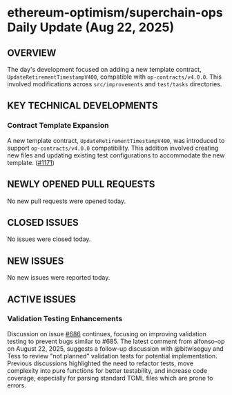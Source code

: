 # ethereum-optimism/superchain-ops Daily Update (Aug 22, 2025)

## OVERVIEW 
The day's development focused on adding a new template contract, `UpdateRetirementTimestampV400`, compatible with `op-contracts/v4.0.0`. This involved modifications across `src/improvements` and `test/tasks` directories.

## KEY TECHNICAL DEVELOPMENTS

### Contract Template Expansion
A new template contract, `UpdateRetirementTimestampV400`, was introduced to support `op-contracts/v4.0.0` compatibility. This addition involved creating new files and updating existing test configurations to accommodate the new template. ([#1171](https://github.com/ethereum-optimism/superchain-ops/pull/1171))

## NEWLY OPENED PULL REQUESTS
No new pull requests were opened today.

## CLOSED ISSUES
No issues were closed today.

## NEW ISSUES
No new issues were reported today.

## ACTIVE ISSUES

### Validation Testing Enhancements
Discussion on issue [#686](https://github.com/ethereum-optimism/superchain-ops/issues/686) continues, focusing on improving validation testing to prevent bugs similar to #685. The latest comment from alfonso-op on August 22, 2025, suggests a follow-up discussion with @bitwiseguy and Tess to review "not planned" validation tests for potential implementation. Previous discussions highlighted the need to refactor tests, move complexity into pure functions for better testability, and increase code coverage, especially for parsing standard TOML files which are prone to errors.